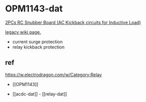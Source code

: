 
# OPM1143-dat

[2PCs RC Snubber Board (AC Kickback circuits for Inductive Load)](https://www.electrodragon.com/product/2pcs-ac-kickback-absorb-board-inductive-load/)

[legacy wiki page. ](https://www.electrodragon.com/w/Category:Relay)

- current surge protection 
- relay kickback protection




## ref 

https://w.electrodragon.com/w/Category:Relay

- [[OPM1143]]

- [[acdc-dat]] - [[relay-dat]]